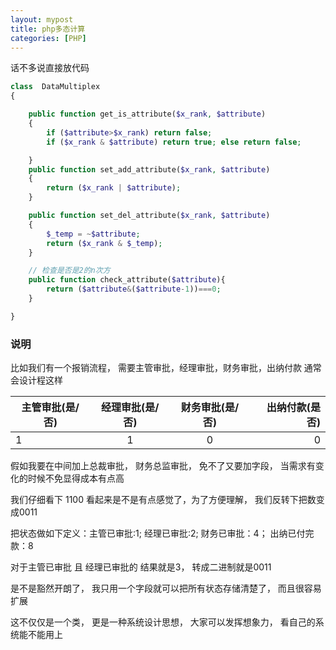 ```yaml
---
layout: mypost
title: php多态计算
categories: [PHP]
---
```


话不多说直接放代码
````php
class  DataMultiplex
{

    public function get_is_attribute($x_rank, $attribute)
    {
        if ($attribute>$x_rank) return false;
        if ($x_rank & $attribute) return true; else return false;

    }
    public function set_add_attribute($x_rank, $attribute)
    {
        return ($x_rank | $attribute);
    }

    public function set_del_attribute($x_rank, $attribute)
    {
        $_temp = ~$attribute;
        return ($x_rank & $_temp);
    }

    // 检查是否是2的n次方
    public function check_attribute($attribute){
        return ($attribute&($attribute-1))===0;
    }

}
````

### 说明
比如我们有一个报销流程， 需要主管审批，经理审批，财务审批，出纳付款
通常会设计程这样

主管审批(是/否)|经理审批(是/否)|财务审批(是/否)|出纳付款(是否)
--|:--:|:--:|--:
1|1|0|0

假如我要在中间加上总裁审批， 财务总监审批， 免不了又要加字段， 当需求有变化的时候不免显得成本有点高

我们仔细看下
1100 看起来是不是有点感觉了，为了方便理解， 我们反转下把数变成0011

把状态做如下定义：主管已审批:1; 经理已审批:2;  财务已审批：4； 出纳已付完款：8

对于主管已审批 且 经理已审批的 结果就是3， 转成二进制就是0011

是不是豁然开朗了， 我只用一个字段就可以把所有状态存储清楚了， 而且很容易扩展

这不仅仅是一个类， 更是一种系统设计思想， 大家可以发挥想象力， 看自己的系统能不能用上